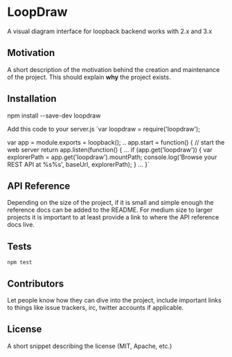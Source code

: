 # LoopDraw

A visual diagram interface for loopback backend works with 2.x and 3.x 


## Motivation

A short description of the motivation behind the creation and maintenance of the project. This should explain **why** the project exists.

## Installation

npm install --save-dev loopdraw

Add this code to your server.js
´var loopdraw = require('loopdraw');

var app = module.exports = loopback();
..
app.start = function() {
  // start the web server
  return app.listen(function() {
    ...
    if (app.get('loopdraw')) {
      var explorerPath = app.get('loopdraw').mountPath;
      console.log('Browse your REST API at %s%s', baseUrl, explorerPath);
    }
    ...
  }´
## API Reference

Depending on the size of the project, if it is small and simple enough the reference docs can be added to the README. For medium size to larger projects it is important to at least provide a link to where the API reference docs live.

## Tests

  `npm test`

## Contributors

Let people know how they can dive into the project, include important links to things like issue trackers, irc, twitter accounts if applicable.

## License

A short snippet describing the license (MIT, Apache, etc.)